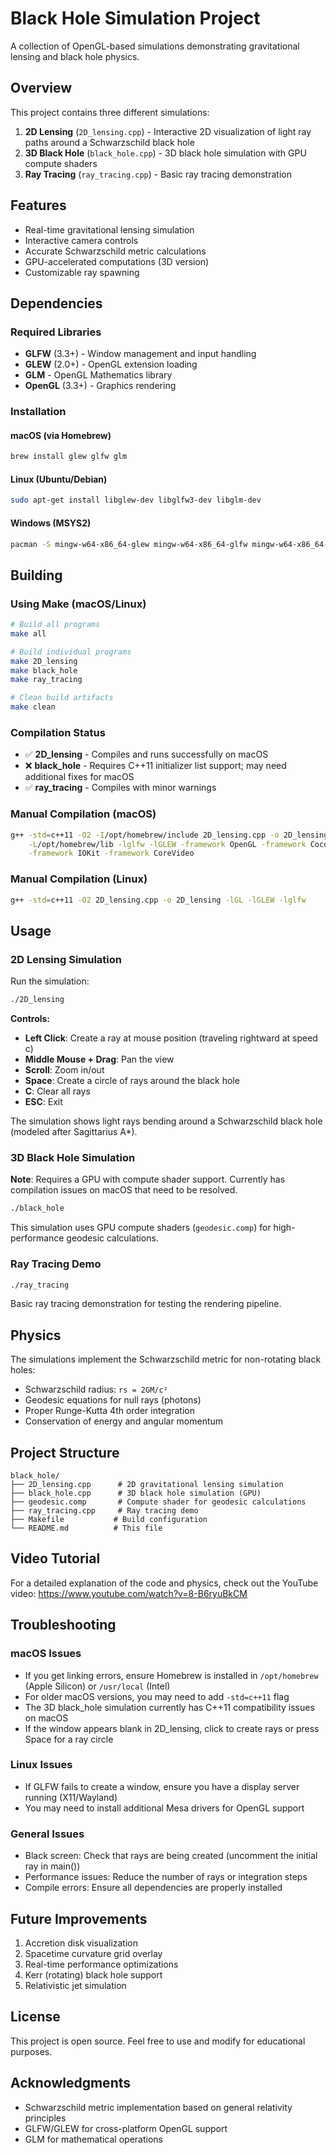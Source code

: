 # Black Hole Simulation Project

A collection of OpenGL-based simulations demonstrating gravitational lensing and black hole physics.

## Overview

This project contains three different simulations:

1. **2D Lensing** (`2D_lensing.cpp`) - Interactive 2D visualization of light ray paths around a Schwarzschild black hole
2. **3D Black Hole** (`black_hole.cpp`) - 3D black hole simulation with GPU compute shaders
3. **Ray Tracing** (`ray_tracing.cpp`) - Basic ray tracing demonstration

## Features

- Real-time gravitational lensing simulation
- Interactive camera controls
- Accurate Schwarzschild metric calculations
- GPU-accelerated computations (3D version)
- Customizable ray spawning

## Dependencies

### Required Libraries
- **GLFW** (3.3+) - Window management and input handling
- **GLEW** (2.0+) - OpenGL extension loading
- **GLM** - OpenGL Mathematics library
- **OpenGL** (3.3+) - Graphics rendering

### Installation

#### macOS (via Homebrew)
```bash
brew install glew glfw glm
```

#### Linux (Ubuntu/Debian)
```bash
sudo apt-get install libglew-dev libglfw3-dev libglm-dev
```

#### Windows (MSYS2)
```bash
pacman -S mingw-w64-x86_64-glew mingw-w64-x86_64-glfw mingw-w64-x86_64-glm
```

## Building

### Using Make (macOS/Linux)
```bash
# Build all programs
make all

# Build individual programs
make 2D_lensing
make black_hole
make ray_tracing

# Clean build artifacts
make clean
```

### Compilation Status

- ✅ **2D_lensing** - Compiles and runs successfully on macOS
- ❌ **black_hole** - Requires C++11 initializer list support; may need additional fixes for macOS
- ✅ **ray_tracing** - Compiles with minor warnings

### Manual Compilation (macOS)
```bash
g++ -std=c++11 -O2 -I/opt/homebrew/include 2D_lensing.cpp -o 2D_lensing \
    -L/opt/homebrew/lib -lglfw -lGLEW -framework OpenGL -framework Cocoa \
    -framework IOKit -framework CoreVideo
```

### Manual Compilation (Linux)
```bash
g++ -std=c++11 -O2 2D_lensing.cpp -o 2D_lensing -lGL -lGLEW -lglfw
```

## Usage

### 2D Lensing Simulation

Run the simulation:
```bash
./2D_lensing
```

**Controls:**
- **Left Click**: Create a ray at mouse position (traveling rightward at speed c)
- **Middle Mouse + Drag**: Pan the view
- **Scroll**: Zoom in/out
- **Space**: Create a circle of rays around the black hole
- **C**: Clear all rays
- **ESC**: Exit

The simulation shows light rays bending around a Schwarzschild black hole (modeled after Sagittarius A*).

### 3D Black Hole Simulation

**Note**: Requires a GPU with compute shader support. Currently has compilation issues on macOS that need to be resolved.

```bash
./black_hole
```

This simulation uses GPU compute shaders (`geodesic.comp`) for high-performance geodesic calculations.

### Ray Tracing Demo

```bash
./ray_tracing
```

Basic ray tracing demonstration for testing the rendering pipeline.

## Physics

The simulations implement the Schwarzschild metric for non-rotating black holes:

- Schwarzschild radius: `rs = 2GM/c²`
- Geodesic equations for null rays (photons)
- Proper Runge-Kutta 4th order integration
- Conservation of energy and angular momentum

## Project Structure

```
black_hole/
├── 2D_lensing.cpp      # 2D gravitational lensing simulation
├── black_hole.cpp      # 3D black hole simulation (GPU)
├── geodesic.comp       # Compute shader for geodesic calculations
├── ray_tracing.cpp     # Ray tracing demo
├── Makefile           # Build configuration
└── README.md          # This file
```

## Video Tutorial

For a detailed explanation of the code and physics, check out the YouTube video:
https://www.youtube.com/watch?v=8-B6ryuBkCM

## Troubleshooting

### macOS Issues
- If you get linking errors, ensure Homebrew is installed in `/opt/homebrew` (Apple Silicon) or `/usr/local` (Intel)
- For older macOS versions, you may need to add `-std=c++11` flag
- The 3D black_hole simulation currently has C++11 compatibility issues on macOS
- If the window appears blank in 2D_lensing, click to create rays or press Space for a ray circle

### Linux Issues
- If GLFW fails to create a window, ensure you have a display server running (X11/Wayland)
- You may need to install additional Mesa drivers for OpenGL support

### General Issues
- Black screen: Check that rays are being created (uncomment the initial ray in main())
- Performance issues: Reduce the number of rays or integration steps
- Compile errors: Ensure all dependencies are properly installed

## Future Improvements

1. Accretion disk visualization
2. Spacetime curvature grid overlay
3. Real-time performance optimizations
4. Kerr (rotating) black hole support
5. Relativistic jet simulation

## License

This project is open source. Feel free to use and modify for educational purposes.

## Acknowledgments

- Schwarzschild metric implementation based on general relativity principles
- GLFW/GLEW for cross-platform OpenGL support
- GLM for mathematical operations